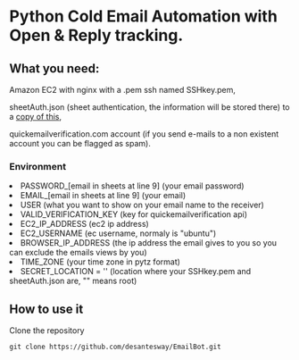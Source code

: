 <h1>Python Cold Email Automation with Open & Reply tracking.</h1>

<h2>What you need:</h2>
<p>Amazon EC2 with nginx with a .pem ssh named SSHkey.pem,</p>
<p>sheetAuth.json (sheet authentication, the information will be stored there) to a <a href="https://docs.google.com/spreadsheets/d/1IuEbKSy8YDeLrlz0ngSyRuTjIQoC_BEiEqjS7ZuCGCI/edit?usp=sharing">copy of this</a>,</p>
<p>quickemailverification.com account (if you send e-mails to a non existent account you can be flagged as spam).</p>
<h3>Environment</h3>
<li>PASSWORD_[email in sheets at line 9] (your email password)</li>
<li>EMAIL_[email in sheets at line 9] (your email)</li>
<li>USER (what you want to show on your email name to the receiver)</li>
<li>VALID_VERIFICATION_KEY (key for quickemailverification api)</li>
<li>EC2_IP_ADDRESS (ec2 ip address)</li>
<li>EC2_USERNAME (ec username, normaly is "ubuntu")</li>
<li>BROWSER_IP_ADDRESS (the ip address the email gives to you so you can exclude the emails views by you)</li>
<li>TIME_ZONE (your time zone in pytz format)</li>
<li>SECRET_LOCATION = '' (location where your SSHkey.pem and sheetAuth.json are, "" means root)</li>

<h2>How to use it</h2> 

Clone the repository

    git clone https://github.com/desantesway/EmailBot.git

